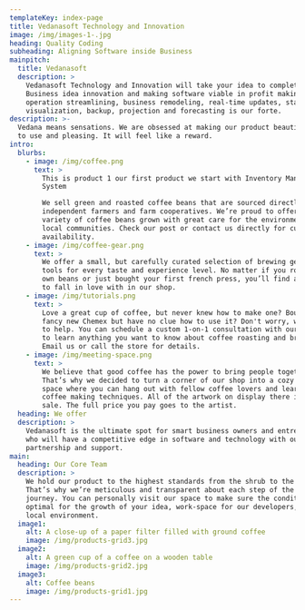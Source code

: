 ```yaml
---
templateKey: index-page
title: Vedanasoft Technology and Innovation
image: /img/images-1-.jpg
heading: Quality Coding
subheading: Aligning Software inside Business
mainpitch:
  title: Vedanasoft
  description: >
    Vedanasoft Technology and Innovation will take your idea to completion.
    Business idea innovation and making software viable in profit making,
    operation streamlining, business remodeling, real-time updates, statistical
    visualization, backup, projection and forecasting is our forte.
description: >-
  Vedana means sensations. We are obsessed at making our product beautiful, easy
  to use and pleasing. It will feel like a reward.
intro:
  blurbs:
    - image: /img/coffee.png
      text: >
        This is product 1 our first product we start with Inventory Management
        System

        We sell green and roasted coffee beans that are sourced directly from
        independent farmers and farm cooperatives. We’re proud to offer a
        variety of coffee beans grown with great care for the environment and
        local communities. Check our post or contact us directly for current
        availability.
    - image: /img/coffee-gear.png
      text: >
        We offer a small, but carefully curated selection of brewing gear and
        tools for every taste and experience level. No matter if you roast your
        own beans or just bought your first french press, you’ll find a gadget
        to fall in love with in our shop.
    - image: /img/tutorials.png
      text: >
        Love a great cup of coffee, but never knew how to make one? Bought a
        fancy new Chemex but have no clue how to use it? Don't worry, we’re here
        to help. You can schedule a custom 1-on-1 consultation with our baristas
        to learn anything you want to know about coffee roasting and brewing.
        Email us or call the store for details.
    - image: /img/meeting-space.png
      text: >
        We believe that good coffee has the power to bring people together.
        That’s why we decided to turn a corner of our shop into a cozy meeting
        space where you can hang out with fellow coffee lovers and learn about
        coffee making techniques. All of the artwork on display there is for
        sale. The full price you pay goes to the artist.
  heading: We offer
  description: >
    Vedanasoft is the ultimate spot for smart business owners and entrepreneurs 
    who will have a competitive edge in software and technology with our
    partnership and support.
main:
  heading: Our Core Team
  description: >
    We hold our product to the highest standards from the shrub to the tree.
    That’s why we’re meticulous and transparent about each step of the product's
    journey. You can personally visit our space to make sure the conditions are
    optimal for the growth of your idea, work-space for our developers, and the
    local environment.
  image1:
    alt: A close-up of a paper filter filled with ground coffee
    image: /img/products-grid3.jpg
  image2:
    alt: A green cup of a coffee on a wooden table
    image: /img/products-grid2.jpg
  image3:
    alt: Coffee beans
    image: /img/products-grid1.jpg
---
```


